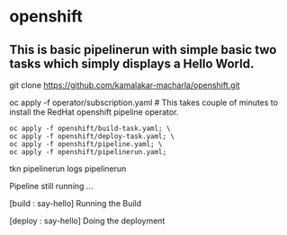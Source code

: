 # openshift
## This is basic pipelinerun with simple basic two tasks which simply displays a Hello World.

git clone https://github.com/kamalakar-macharla/openshift.git

oc apply -f operator/subscription.yaml	# This takes couple of minutes to install the RedHat openshift pipeline operator.
```
oc apply -f openshift/build-task.yaml; \
oc apply -f openshift/deploy-task.yaml; \
oc apply -f openshift/pipeline.yaml; \
oc apply -f openshift/pipelinerun.yaml;
```
tkn pipelinerun logs pipelinerun

Pipeline still running ...

[build : say-hello] Running the Build

[deploy : say-hello] Doing the deployment
